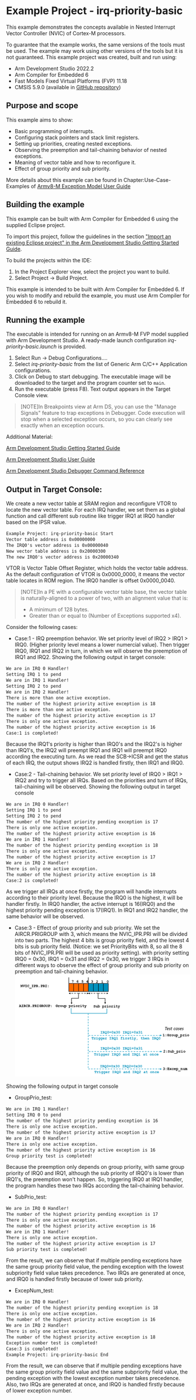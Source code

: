 # Example Project - irq-priority-basic

This example demonstrates the concepts available in Nested Interrupt Vector Controller (NVIC) of Cortex-M processors. 

To guarantee that the example works, the same versions of the tools must be used. The example may work using other versions of the tools but it is not guaranteed. This example project was created, built and run using:

- Arm Development Studio 2022.2
- Arm Compiler for Embedded 6
- Fast Models Fixed Virtual Platforms (FVP) 11.18
- CMSIS 5.9.0 (available in [GitHub repository](https://github.com/ARM-software/CMSIS_5))

## Purpose and scope

This example aims to show:

- Basic programming of interrupts.
- Configuring stack pointers and stack limit registers.
- Setting up priorities, creating nested exceptions.
- Observing the preemption and tail-chaining behavior of nested exceptions.
- Meaning of vector table and how to reconfigure it.
- Effect of group priority and sub priority.

More details about this example can be found in Chapter:Use-Case-Examples of [Armv8-M Exception Model User Guide](https://developer.arm.com/documentation/107706/latest/)

## Building the example

This example can be built with Arm Compiler for Embedded 6 using the supplied Eclipse project.

To import this project, follow the guidelines in the section ["Import an existing Eclipse project" in the Arm Development Studio Getting Started Guide](https://developer.arm.com/documentation/101469/2022-1/Projects-and-examples-in-Arm-Development-Studio/Importing-and-exporting-projects/Import-an-existing-Eclipse-project?lang=en). 

To build the projects within the IDE:

1. In the Project Explorer view, select the project you want to build.
2. Select Project → Build Project.

This example is intended to be built with Arm Compiler for Embedded 6. If you wish to modify and rebuild the example, you must use Arm Compiler for Embedded 6 to rebuild it.

## Running the example

The executable is intended for running on an Armv8-M FVP model supplied with Arm Development Studio. A ready-made launch configuration *irq-priority-basic.launch* is provided.

1. Select Run → Debug Configurations....
2. Select *irq-priority-basic* from the list of Generic Arm C/C++ Application configurations.
3. Click on Debug to start debugging. The executable image will be downloaded to the target and the program counter set to `main`.
4. Run the executable (press F8). Text output appears in the Target Console view.

> [NOTE]In Breakpoints view at Arm DS, you can use the "Manage Signals" feature to trap exceptions in Debugger. Code execution will stop when a selected exception occurs, so you can clearly see exactly when an exception occurs. 

Additional Material:

[Arm Development Studio Getting Started Guide](https://developer.arm.com/documentation/101469)

[Arm Development Studio User Guide](https://developer.arm.com/documentation/101470)

[Arm Development Studio Debugger Command Reference](https://developer.arm.com/documentation/101471)

## Output in Target Console:

We create a new vector table at SRAM region and reconfigure VTOR to locate the new vector table. For each IRQ handler, we set them as a global function and call different sub routine like trigger IRQ1 at IRQ0 handler based on the IPSR value.

```
Example Project: irq-priority-basic Start
Vector table address is 0x00000000
The IRQ0's vector address is 0x00000040
New vector table address is 0x20000300
The new IRQ0's vector address is 0x20000340
```

VTOR is Vector Table Offset Register, which holds the vector table address. As the default configuration of VTOR is 0x0000_0000, it means the vector table locates in ROM region. The IRQ0 handler is offset 0x0000_0040.

> [NOTE]In a PE with a configurable vector table base, the vector table is naturally-aligned to a power of two, with an alignment value that is:
> - A minimum of 128 bytes.
> - Greater than or equal to (Number of Exceptions supported x4).

Consider the following cases:

- Case:1 - IRQ preemption behavior. We set priority level of IRQ2 > IRQ1 > IRQ0. (Higher priority level means a lower numercial value). Then trigger IRQ0, IRQ1 and IRQ2 in turn, in which we will observe the preemption of IRQ1 and IRQ2. Showing the following output in target console:

```
We are in IRQ 0 Handler!
Setting IRQ 1 to pend 
We are in IRQ 1 Handler!
Setting IRQ 2 to pend 
We are in IRQ 2 Handler!
There is more than one active exception. 
The number of the highest priority active exception is 18 
There is more than one active exception. 
The number of the highest priority active exception is 17 
There is only one active exception. 
The number of the highest priority active exception is 16 
Case:1 is completed!   
```

Because the IRQ1's priority is higher than IRQ0's and the IRQ2's is higher than IRQ1's, the IRQ2 will preempt IRQ1 and IRQ1 will preempt IRQ0 according the executing turn.
As we read the SCB->ICSR and get the status of each IRQ, the output shows IRQ2 is handled firstly, then IRQ1 and IRQ0.


- Case:2 - Tail-chaining behavior. We set priority level of IRQ0 > IRQ1 > IRQ2 and try to trigger all IRQs. Based on the priorities and turn of IRQs, tail-chaining will be observed. Showing the following output in target console

```
We are in IRQ 0 Handler!
Setting IRQ 1 to pend 
Setting IRQ 2 to pend 
The number of the highest priority pending exception is 17 
There is only one active exception. 
The number of the highest priority active exception is 16 
We are in IRQ 1 Handler!
The number of the highest priority pending exception is 18 
There is only one active exception. 
The number of the highest priority active exception is 17 
We are in IRQ 2 Handler!
There is only one active exception. 
The number of the highest priority active exception is 18 
Case:2 is completed!  
```
As we trigger all IRQs at once firstly, the program will handle interrupts according to their priority level. Because the IRQ0 is the highest, it will be handler firstly. In IRQ0 handler, the active interrupt is 16(IRQ0) and the highest priority pending exception is 17(IRQ1).
In IRQ1 and IRQ2 handler, the same behavior will be observed.


- Case:3 - Effect of group priority and sub priority. We set the AIRCR.PRIGROUP with 3, which means the NVIC_IPR.PRI will be divided into two parts. The highest 4 bits is group priority field, and the lowest 4 bits is sub priority field. (Notice: we set PriorityBits with 8, so all the 8 bits of NVIC_IPR.PRI will be used as priority setting). with priority setting IRQ0 = 0x30, IRQ1 = 0x31 and IRQ2 = 0x30, we trigger 3 IRQs in different ways to observe the effect of group priority and sub priority on preemption and tail-chaining behavior. 
![Execution flow chart for Group priorty test for irq_priority_basic](group_prio_setting.png "Execution flow chart for irq-priority-basic example")

Showing the following output in target console

  - GroupPrio_test:
```
We are in IRQ 1 Handler!
Setting IRQ 0 to pend 
The number of the highest priority pending exception is 16 
There is only one active exception. 
The number of the highest priority active exception is 17 
We are in IRQ 0 Handler!
There is only one active exception. 
The number of the highest priority active exception is 16 
Group priority test is completed!
```
Because the preemption only depends on group priority, with same group priority of IRQ0 and IRQ1, although the sub priority of IRQ0's is lower than IRQ1's, the preemption won't happen. So, triggering IRQ0 at IRQ1 handler, the program handles these two IRQs according the tail-chaining behavior.


  - SubPrio_test:
```
We are in IRQ 0 Handler!
The number of the highest priority pending exception is 17 
There is only one active exception. 
The number of the highest priority active exception is 16 
We are in IRQ 1 Handler!
There is only one active exception. 
The number of the highest priority active exception is 17 
Sub priority test is completed!
```
From the result, we can observe that if multiple pending exceptions have the same group priority field value, the pending exception with the lowest subpriority field value takes precedence. Two IRQs are generated at once, and IRQ0 is handled firstly because of lower sub priority.


  - ExcepNum_test:
```
We are in IRQ 0 Handler!
The number of the highest priority pending exception is 18 
There is only one active exception. 
The number of the highest priority active exception is 16 
We are in IRQ 2 Handler!
There is only one active exception. 
The number of the highest priority active exception is 18 
Exception number test is completed! 
Case:3 is completed! 
Example Project: irq-priority-basic End
```
From the result, we can observe that if multiple pending exceptions have the same group priority field value and the same subpriority field value, the pending exception with the lowest exception number takes precedence. Also, two IRQs are generated at once, and IRQ0 is handled firstly because of lower exception number.

